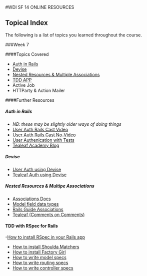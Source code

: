 #WDI SF 14 ONLINE RESOURCES

## Topical Index

The following is a list of topics you learned throughout the course.

###Week 7

####Topics Covered

 * [Auth in Rails](https://github.com/sf-wdi-14/notes/blob/master/lectures/week-7/_1_monday/dawn/auth-in-rails.md)
 * [Devise](https://github.com/sf-wdi-14/notes/blob/master/lectures/week-7/_1_monday/dusk/devise_notes.md)
 * [Nested Resources & Multiple Associations](https://github.com/sf-wdi-14/notes/blob/master/lectures/week-7/_2_tuesday/dawn/nested-resources-and-multiple-associations.md)
 * [TDD APP](https://github.com/sf-wdi-14/notes/blob/master/lectures/week-7/_3_wednesday/tdd-with-rspec-rails.md)
 * Active Job
 * HTTParty & Action Mailer


####Further Resources

##### Auth in Rails

  * *NB: these may be slightly older ways of doing things*
  * [User Auth Rails Cast Video](https://www.youtube.com/watch?v=23JoO_R8SMs)
  * [User Auth Rails Cast No-Video](http://railscasts.com/episodes/250-authentication-from-scratch)
  * [User Authenication with Tests](http://www.emilyplatzer.io/2014/06/29/user-authentication.html)
  * [Tealeaf Academy Blog](http://www.gotealeaf.com/blog/authentication-methods-in-rails)

##### Devise
  * [User Auth using Devise](http:/guides.railsgirls.com/devise/)
  * [Tealeaf Auth using Devise](http://www.gotealeaf.com/blog/how-to-use-devise-in-rails-for-authentication)

##### Nested Resources & Multipe Associations

  * [Associations Docs](http://api.rubyonrails.org/classes/ActiveRecord/Associations/ClassMethods.html)
  * [Model field data types](http://api.rubyonrails.org/classes/ActiveRecord/ConnectionAdapters/TableDefinition.html#method-i-column)
  * [Rails Guide Associations](http://guides.rubyonrails.org/association_basics.html)
  * [Tealeaf (Comments on Comments)](http://www.gotealeaf.com/blog/understanding-polymorphic-associations-in-rails)

#### TDD with RSpec for Rails
-[How to install RSpec in your Rails app](https://github.com/rspec/rspec-rails)
- [How to install Shoulda Matchers](https://github.com/thoughtbot/shoulda-matchers)
- [How to install Factory Girl](https://github.com/thoughtbot/factory_girl_rails)
- [How to write model specs](https://relishapp.com/rspec/rspec-rails/v/3-1/docs/model-specs)
- [How to write routing specs](https://relishapp.com/rspec/rspec-rails/v/3-1/docs/routing-specs)
- [How to write controller specs](https://relishapp.com/rspec/rspec-rails/v/3-1/docs/controller-specs)

